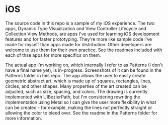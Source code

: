 #  iOS

The source code in this repo is a sample of my iOS experience. The two apps, Dynamic Type Visualization and View Controller Lifecycle and Collection View Methods, are apps I've used for learning iOS development features and for faster prototyping. They're more like sample code I've made for myself than apps made for distribution. Other developers are welcome to use them for their own practice. See the readmes included with each of thse apps for more specifics on them.

The actual app I'm working on, which internally I refer to as Patterns (I don't have a final name yet), is in-progress. Screenshots of it can be found in the Patterns folder in this repo. The app allows the user to easily create geometric abstract art, which is made up of squares, rectangles, lines, circles, and other shapes. Many properties of the art created can be adjusted, such as size, spacing, and colors. The drawing is currently implemented with UIBezierPath, but I'm considering rewriting the implementation using Metal so I can give the user more flexibility in what can be created - for example, making the lines not perfectly straight or allowing the color to bleed over. See the readme in the Patterns folder for more information.
